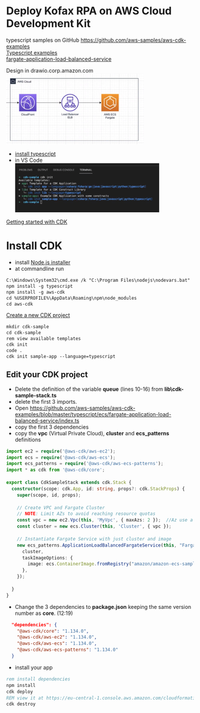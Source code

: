 # Deploy Kofax RPA on AWS Cloud Development Kit

typescript samples on GitHub https://github.com/aws-samples/aws-cdk-examples  
[Typescript examples](https://github.com/aws-samples/aws-cdk-examples/tree/master/typescript)  
[fargate-application-load-balanced-service](https://github.com/aws-samples/aws-cdk-examples/tree/master/typescript/ecs/fargate-application-load-balanced-service/)

Design in drawio.corp.amazon.com  
![](img/2021-11-24-15-54-50.png)

* [install typescript](https://github.com/aws-samples/aws-cdk-examples/tree/master/typescript#typescript-examples)  
* in VS Code  
![](img/2021-11-24-15-57-29.png)

[Getting started with CDK](https://docs.aws.amazon.com/cdk/latest/guide/getting_started.html) 


# Install CDK
* install [Node.js installer](https://nodejs.org/en/download/)
* at commandline run
```
C:\Windows\System32\cmd.exe /k "C:\Program Files\nodejs\nodevars.bat"
npm install -g typescript
npm install -g aws-cdk
cd %USERPROFILE%\AppData\Roaming\npm\node_modules
cd aws-cdk
```
[Create a new CDK project](https://docs.aws.amazon.com/cdk/latest/guide/work-with-cdk-typescript.html)
```
mkdir cdk-sample
cd cdk-sample
rem view available templates
cdk init
code .
cdk init sample-app --language=typescript
```
## Edit your CDK project
* Delete the definition of the variable **queue** (lines 10-16) from **lib\cdk-sample-stack.ts**  
* delete the first 3 imports.
* Open https://github.com/aws-samples/aws-cdk-examples/blob/master/typescript/ecs/fargate-application-load-balanced-service/index.ts
* copy the first 3 dependencies
* copy the **vpc** (Virtual Private Cloud), **cluster** and **ecs_patterns** definitions
```typescript
import ec2 = require('@aws-cdk/aws-ec2');
import ecs = require('@aws-cdk/aws-ecs');
import ecs_patterns = require('@aws-cdk/aws-ecs-patterns');
import * as cdk from '@aws-cdk/core';

export class CdkSampleStack extends cdk.Stack {
  constructor(scope: cdk.App, id: string, props?: cdk.StackProps) {
    super(scope, id, props);
    
    // Create VPC and Fargate Cluster
    // NOTE: Limit AZs to avoid reaching resource quotas
    const vpc = new ec2.Vpc(this, 'MyVpc', { maxAzs: 2 });  //Az use a max of 2 Availability Zones in the region https://aws.amazon.com/about-aws/global-infrastructure/regions_az/
    const cluster = new ecs.Cluster(this, 'Cluster', { vpc });

    // Instantiate Fargate Service with just cluster and image
    new ecs_patterns.ApplicationLoadBalancedFargateService(this, "FargateService", {
      cluster,
      taskImageOptions: {
        image: ecs.ContainerImage.fromRegistry("amazon/amazon-ecs-sample"),  // a Docker container from Docker Hub
      },
    });
    
  }
}
```
* Change the 3 dependencies to **package.json** keeping the same version number as **core**. (12:19)
```json
  "dependencies": {
    "@aws-cdk/core": "1.134.0",
    "@aws-cdk/aws-ec2": "1.134.0",
    "@aws-cdk/aws-ecs": "1.134.0",
    "@aws-cdk/aws-ecs-patterns": "1.134.0"
  }
```
* install your app 
```cmd
rem install dependencies
npm install
cdk deploy
REM view it at https://eu-central-1.console.aws.amazon.com/cloudformation/home
cdk destroy
```